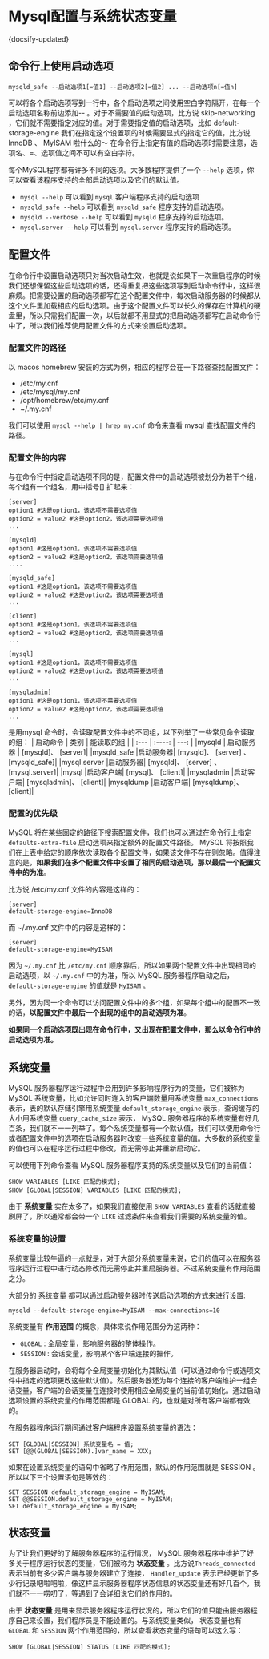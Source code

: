 # Mysql配置与系统状态变量
{docsify-updated}

## 命令行上使用启动选项

`mysqld_safe --启动选项1[=值1] --启动选项2[=值2] ... --启动选项n[=值n]`

可以将各个启动选项写到一行中，各个启动选项之间使用空白字符隔开，在每一个启动选项名称前边添加-- 。对于不需要值的启动选项，比方说 skip-networking ，它们就不需要指定对应的值。对于需要指定值的启动选项，比如 default-storage-engine 我们在指定这个设置项的时候需要显式的指定它的值，比方说InnoDB 、 MyISAM 啦什么的～ 在命令行上指定有值的启动选项时需要注意，选项名、=、选项值之间不可以有空白字符。

每个MySQL程序都有许多不同的选项。大多数程序提供了一个 `--help` 选项，你可以查看该程序支持的全部启动选项以及它们的默认值。

+ `mysql --help` 可以看到 `mysql` 客户端程序支持的启动选项
+ `mysqld_safe --help` 可以看到 `mysqld_safe` 程序支持的启动选项。
+ `mysqld --verbose --help` 可以看到 `mysqld` 程序支持的启动选项。
+ `mysql.server --help` 可以看到 `mysql.server` 程序支持的启动选项。

## 配置文件
在命令行中设置启动选项只对当次启动生效，也就是说如果下一次重启程序的时候我们还想保留这些启动选项的话，还得重复把这些选项写到启动命令行中，这样很麻烦。把需要设置的启动选项都写在这个配置文件中，每次启动服务器的时候都从这个文件里加载相应的启动选项。由于这个配置文件可以长久的保存在计算机的硬盘里，所以只需我们配置一次，以后就都不用显式的把启动选项都写在启动命令行中了，所以我们推荐使用配置文件的方式来设置启动选项。

### 配置文件的路径
以 macos homebrew 安装的方式为例，相应的程序会在一下路径查找配置文件：

+ /etc/my.cnf
+ /etc/mysql/my.cnf
+ /opt/homebrew/etc/my.cnf
+ ~/.my.cnf

我们可以使用 `mysql --help | hrep my.cnf` 命令来查看 mysql 查找配置文件的路径。

### 配置文件的内容

与在命令行中指定启动选项不同的是，配置文件中的启动选项被划分为若干个组，每个组有一个组名，用中括号[] 扩起来：

```
[server]
option1 #这是option1，该选项不需要选项值
option2 = value2 #这是option2，该选项需要选项值
...

[mysqld]
option1 #这是option1，该选项不需要选项值
option2 = value2 #这是option2，该选项需要选项值
....

[mysqld_safe]
option1 #这是option1，该选项不需要选项值
option2 = value2 #这是option2，该选项需要选项值
...

[client]
option1 #这是option1，该选项不需要选项值
option2 = value2 #这是option2，该选项需要选项值
...

[mysql]
option1 #这是option1，该选项不需要选项值
option2 = value2 #这是option2，该选项需要选项值
...

[mysqladmin]
option1 #这是option1，该选项不需要选项值
option2 = value2 #这是option2，该选项需要选项值
...
```

是用mysql 命令时，会读取配置文件中的不同组，以下列举了一些常见命令读取的组：
| 启动命令 | 类别 | 能读取的组 |
| :---        |    :----:   |          ---: |
|mysqld | 启动服务器 | [mysqld]、 [server]|
|mysqld_safe |启动服务器| [mysqld]、 [server] 、 [mysqld_safe]|
|mysql.server |启动服务器| [mysqld]、 [server] 、 [mysql.server]|
|mysql |启动客户端| [mysql]、 [client]|
|mysqladmin |启动客户端| [mysqladmin]、 [client]|
|mysqldump |启动客户端| [mysqldump]、 [client]|

### 配置的优先级
MySQL 将在某些固定的路径下搜索配置文件，我们也可以通过在命令行上指定 `defaults-extra-file` 启动选项来指定额外的配置文件路径。 MySQL 将按照我们在上表中给定的顺序依次读取各个配置文件，如果该文件不存在则忽略。值得注意的是，**如果我们在多个配置文件中设置了相同的启动选项，那以最后一个配置文件中的为准**。

比方说 /etc/my.cnf 文件的内容是这样的：
```
[server]
default-storage-engine=InnoDB
```
而 ~/.my.cnf 文件中的内容是这样的：
```
[server]
default-storage-engine=MyISAM
```
因为 `~/.my.cnf` 比 `/etc/my.cnf` 顺序靠后，所以如果两个配置文件中出现相同的启动选项，以 `~/.my.cnf` 中的为准，所以 MySQL 服务器程序启动之后， `default-storage-engine` 的值就是 `MyISAM` 。

另外，因为同一个命令可以访问配置文件中的多个组，如果每个组中的配置不一致的话，**以配置文件中最后一个出现的组中的启动选项为准**。

**如果同一个启动选项既出现在命令行中，又出现在配置文件中，那么以命令行中的启动选项为准。**

## 系统变量
MySQL 服务器程序运行过程中会用到许多影响程序行为的变量，它们被称为 MySQL 系统变量，比如允许同时连入的客户端数量用系统变量 `max_connections` 表示，表的默认存储引擎用系统变量 `default_storage_engine` 表示，查询缓存的大小用系统变量 `query_cache_size` 表示， MySQL 服务器程序的系统变量有好几百条，我们就不一一列举了。每个系统变量都有一个默认值，我们可以使用命令行或者配置文件中的选项在启动服务器时改变一些系统变量的值。大多数的系统变量的值也可以在程序运行过程中修改，而无需停止并重新启动它。

可以使用下列命令查看 MySQL 服务器程序支持的系统变量以及它们的当前值：
```
SHOW VARIABLES [LIKE 匹配的模式];
SHOW [GLOBAL|SESSION] VARIABLES [LIKE 匹配的模式];
```
由于 **系统变量** 实在太多了，如果我们直接使用 `SHOW VARIABLES` 查看的话就直接刷屏了，所以通常都会带一个 `LIKE` 过滤条件来查看我们需要的系统变量的值。

### 系统变量的设置
系统变量比较牛逼的一点就是，对于大部分系统变量来说，它们的值可以在服务器程序运行过程中进行动态修改而无需停止并重启服务器。不过系统变量有作用范围之分。

大部分的 系统变量 都可以通过启动服务器时传送启动选项的方式来进行设置:
```
mysqld --default-storage-engine=MyISAM --max-connections=10
```

系统变量有 **作用范围** 的概念，具体来说作用范围分为这两种：
+ `GLOBAL` : 全局变量，影响服务器的整体操作。
+ `SESSION` : 会话变量，影响某个客户端连接的操作。

在服务器启动时，会将每个全局变量初始化为其默认值（可以通过命令行或选项文件中指定的选项更改这些默认值）。然后服务器还为每个连接的客户端维护一组会话变量，客户端的会话变量在连接时使用相应全局变量的当前值初始化。通过启动选项设置的系统变量的作用范围都是 GLOBAL 的，也就是对所有客户端都有效的。

在服务器程序运行期间通过客户端程序设置系统变量的语法：
```
SET [GLOBAL|SESSION] 系统变量名 = 值;
SET [@@(GLOBAL|SESSION).]var_name = XXX;
```

如果在设置系统变量的语句中省略了作用范围，默认的作用范围就是 SESSION 。所以以下三个设置语句是等效的：
```
SET SESSION default_storage_engine = MyISAM;
SET @@SESSION.default_storage_engine = MyISAM;
SET default_storage_engine = MyISAM;
```


## 状态变量
为了让我们更好的了解服务器程序的运行情况， MySQL 服务器程序中维护了好多关于程序运行状态的变量，它们被称为 **状态变量** 。比方说`Threads_connected` 表示当前有多少客户端与服务器建立了连接， `Handler_update` 表示已经更新了多少行记录吧啦吧啦，像这样显示服务器程序状态信息的状态变量还有好几百个，我们就不一一唠叨了，等遇到了会详细说它们的作用的。

由于 **状态变量** 是用来显示服务器程序运行状况的，所以它们的值只能由服务器程序自己来设置，我们程序员是不能设置的。与系统变量类似， 状态变量也有 `GLOBAL` 和 `SESSION` 两个作用范围的，所以查看状态变量的语句可以这么写：
```
SHOW [GLOBAL|SESSION] STATUS [LIKE 匹配的模式];
```